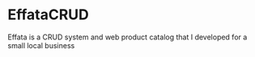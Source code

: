# EffataCRUD
Effata is a CRUD system and web product catalog that I developed for a small local business
